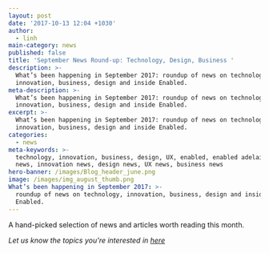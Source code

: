 ```yaml
---
layout: post
date: '2017-10-13 12:04 +1030'
author:
  - linh
main-category: news
published: false
title: 'September News Round-up: Technology, Design, Business '
description: >-
  What’s been happening in September 2017: roundup of news on technology,
  innovation, business, design and inside Enabled.
meta-description: >-
  What’s been happening in September 2017: roundup of news on technology,
  innovation, business, design and inside Enabled.
excerpt: >-
  What’s been happening in September 2017: roundup of news on technology,
  innovation, business, design and inside Enabled.
categories:
  - news
meta-keywords: >-
  technology, innovation, business, design, UX, enabled, enabled adelaide, tech
  news, innovation news, design news, UX news, business news
hero-banner: /images/Blog_header_june.png
image: /images/img_august_thumb.png
What’s been happening in September 2017: >-
  roundup of news on technology, innovation, business, design and inside
  Enabled.
---
```

A hand-picked selection of news and articles worth reading this month. 

_Let us know the topics you're interested in [here](https://enabled1.typeform.com/to/YcdNts)_


